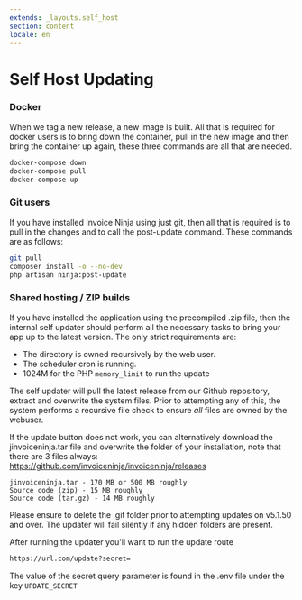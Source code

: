 ```yaml
---
extends: _layouts.self_host
section: content
locale: en
---
```


# Self Host Updating

### Docker

When we tag a new release, a new image is built. All that is required for docker users is to bring down the container, pull in the new image and then bring the container up again, these three commands are all that are needed.

```bash
docker-compose down
docker-compose pull
docker-compose up
```

### Git users

If you have installed Invoice Ninja using just git, then all that is required is to pull in the changes and to call the post-update command. These commands are as follows:

```bash 
git pull
composer install -o --no-dev
php artisan ninja:post-update
```

### Shared hosting / ZIP builds

If you have installed the application using the precompiled .zip file, then the internal self updater should perform all the necessary tasks to bring your app up to the latest version. The only strict requirements are:

* The directory is owned recursively by the web user.
* The scheduler cron is running.
* 1024M for the PHP ```memory_limit``` to run the update

The self updater will pull the latest release from our Github repository, extract and overwrite the system files. Prior to attempting any of this, the system performs a recursive file check to ensure _all_ files are owned by the webuser.

If the update button does not work, you can alternatively download the jinvoiceninja.tar file and overwrite the folder of your installation, note that there are 3 files always:  https://github.com/invoiceninja/invoiceninja/releases

```
jinvoiceninja.tar - 170 MB or 500 MB roughly
Source code (zip) - 15 MB roughly
Source code (tar.gz) - 14 MB roughly
```

<x-warning>Please ensure to delete the .git folder prior to attempting updates on v5.1.50 and over. The updater will fail silently if any hidden folders are present.</x-warning>

After running the updater you'll want to run the update route

```bash
https://url.com/update?secret=
```

The value of the secret query parameter is found in the .env file under the key ```UPDATE_SECRET``` 

